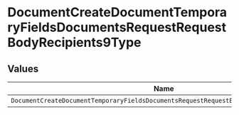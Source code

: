 # DocumentCreateDocumentTemporaryFieldsDocumentsRequestRequestBodyRecipients9Type


## Values

| Name                                                                                   | Value                                                                                  |
| -------------------------------------------------------------------------------------- | -------------------------------------------------------------------------------------- |
| `DocumentCreateDocumentTemporaryFieldsDocumentsRequestRequestBodyRecipients9TypeRadio` | RADIO                                                                                  |